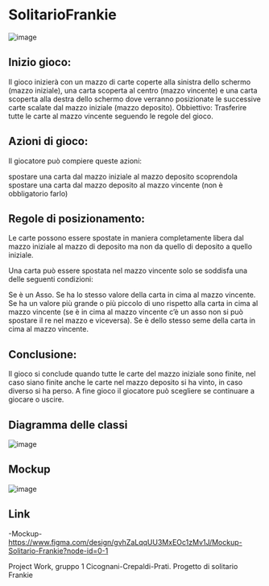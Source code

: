 # SolitarioFrankie
![image](https://github.com/fedefede1/SOLITARIO-FRANKIE/assets/159620652/60fd3a10-992e-4025-8e44-36e70ba5372d)

## Inizio gioco:
Il gioco inizierà con un mazzo di carte coperte alla sinistra dello schermo (mazzo iniziale), una carta scoperta al centro (mazzo vincente) e una carta scoperta alla destra dello schermo dove verranno posizionate le successive carte scalate dal mazzo iniziale (mazzo deposito).
Obbiettivo:
Trasferire tutte le carte al mazzo vincente seguendo le regole del gioco.
## Azioni di gioco: 
Il giocatore può compiere queste azioni:

spostare una carta dal mazzo iniziale al mazzo deposito scoprendola
spostare una carta dal mazzo deposito al mazzo vincente (non è obbligatorio farlo)
## Regole di posizionamento:
Le carte possono essere spostate in maniera completamente libera dal mazzo iniziale al mazzo di deposito ma non da quello di deposito a quello iniziale.

Una carta può essere spostata nel mazzo vincente solo se soddisfa una delle seguenti condizioni:

Se è un Asso.
Se ha lo stesso valore della carta in cima al mazzo vincente.
Se ha un valore più grande o più piccolo di uno rispetto alla carta in cima al mazzo vincente (se è in cima al mazzo vincente c’è un asso non si può spostare il re nel mazzo e viceversa).
Se è dello stesso seme della carta in cima al mazzo vincente.
## Conclusione: 
Il gioco si conclude quando tutte le carte del mazzo iniziale sono finite, nel caso siano finite anche le carte nel mazzo deposito si ha vinto, in caso diverso si ha perso. A fine gioco il giocatore può scegliere se continuare a giocare o uscire. 

## Diagramma delle classi
![image](https://github.com/fedefede1/SOLITARIO-FRANKIE/assets/159620652/173313b3-076a-4a24-913d-7a490b7cbb29)


## Mockup
![image](https://github.com/fedefede1/SOLITARIO-FRANKIE/assets/159620652/1112d450-d131-41c7-9a11-881b150c4dc9)


## Link
-Mockup-
https://www.figma.com/design/gvhZaLqqUU3MxEOc1zMv1J/Mockup-Solitario-Frankie?node-id=0-1


Project Work, gruppo 1 Cicognani-Crepaldi-Prati.
 Progetto di solitario Frankie
